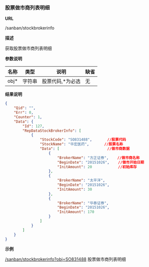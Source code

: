 
###  股票做市商列表明细

**URL**

/sanban/stockbrokerinfo

**描述**

获取股票做市商列表明细 

**参数说明**

|名称|类型|说明|缺省|
| -------- | -------- | -------- | -------- |
|obj\*|字符串|股票代码,\*为必选|无|


**结果说明**

```json
{
    "Qid": "",
    "Err": 0,
    "Counter": 1,
    "Data": {
        "Id": 127,
        "RepDataStockBrokerInfo": [
            {
                "StockCode": "SO831488",       //股票代码
                "StockName": "华宏医药",       //股票名称
                "Data": [                      //做市商数据
                    {
                        "BrokerName": "方正证券",    //做市商名称
                        "BeginDate": "20151026",    //做市开始日期
                        "InitAmount": 20            //初始库存
                    },
                    {
                        "BrokerName": "太平洋",
                        "BeginDate": "20151026",
                        "InitAmount": 30
                    },
                    {
                        "BrokerName": "华泰证券",
                        "BeginDate": "20151026",
                        "InitAmount": 170
                    }
                ]
            }
        ]
    }
}
```

**示例**

[/sanban/stockbrokerinfo?obj=SO831488]($APIHOST$/sanban/stocknews?/sanban/stockbrokerinfo?obj=SO831488)
股票做市商列表明细 

